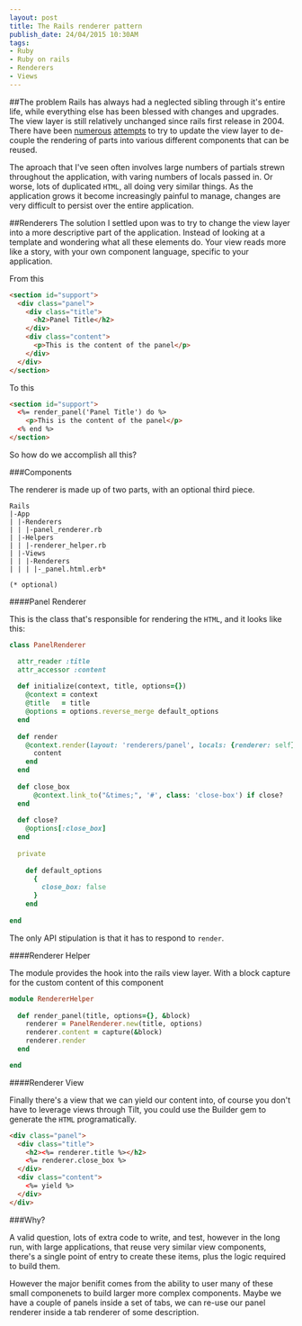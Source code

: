 ```yaml
---
layout: post
title: The Rails renderer pattern
publish_date: 24/04/2015 10:30AM
tags:
- Ruby
- Ruby on rails
- Renderers
- Views
---
```

##The problem
Rails has always had a neglected sibling through it's entire life, while everything else has been blessed with changes and upgrades. The view layer is still relatively unchanged since rails first release in 2004. There have been [numerous](https://github.com/apotonick/cells) [attempts](http://apotomo.de/) to try to update the view layer to de-couple the rendering of parts into various different components that can be reused.

The aproach that I've seen often involves large numbers of partials strewn throughout the application, with varing numbers of locals passed in. Or worse, lots of duplicated `HTML`, all doing very similar things. As the application grows it become increasingly painful to manage, changes are very difficult to persist over the entire application.

##Renderers
The solution I settled upon was to try to change the view layer into a more descriptive part of the application. Instead of looking at a template and wondering what all these elements do. Your view reads more like a story, with your own component language, specific to your application.

From this

``` html
<section id="support">
  <div class="panel">
  	<div class="title">
  	  <h2>Panel Title</h2>
  	</div>
  	<div class="content">
      <p>This is the content of the panel</p>
  	</div>
  </div>
</section>
```

To this

``` html
<section id="support">
  <%= render_panel('Panel Title') do %>
    <p>This is the content of the panel</p>
  <% end %>
</section>
```

So how do we accomplish all this?

###Components

The renderer is made up of two parts, with an optional third piece.

    Rails
    |-App
    | |-Renderers
    | | |-panel_renderer.rb
    | |-Helpers
    | | |-renderer_helper.rb
    | |-Views
    | | |-Renderers
    | | | |-_panel.html.erb*
    
    (* optional)

####Panel Renderer

This is the class that's responsible for rendering the `HTML`, and it looks like this:

``` ruby
class PanelRenderer

  attr_reader :title
  attr_accessor :content
  
  def initialize(context, title, options={})
  	@context = context
  	@title   = title
  	@options = options.reverse_merge default_options
  end
  
  def render
    @context.render(layout: 'renderers/panel', locals: {renderer: self}) do
      content
    end
  end
  
  def close_box
      @context.link_to("&times;", '#', class: 'close-box') if close?
  end
  
  def close?
    @options[:close_box]
  end
  
  private
  
    def default_options
      {
        close_box: false
      }
    end
  
end
```

The only API stipulation is that it has to respond to `render`.

####Renderer Helper

The module provides the hook into the rails view layer. With a block capture for the custom content of this component

``` ruby
module RendererHelper
  
  def render_panel(title, options={}, &block)
    renderer = PanelRenderer.new(title, options)
    renderer.content = capture(&block)
    renderer.render
  end

end
```

####Renderer View

Finally there's a view that we can yield our content into, of course you don't have to leverage views through Tilt, you could use the Builder gem to generate the `HTML` programatically.

``` html
<div class="panel">
  <div class="title">
    <h2><%= renderer.title %></h2>
    <%= renderer.close_box %>
  </div>
  <div class="content">
    <%= yield %>
  </div>
</div>
```

###Why?

A valid question, lots of extra code to write, and test, however in the long run, with large applications, that reuse very similar view components, there's a single point of entry to create these items, plus the logic required to build them.

However the major benifit comes from the ability to user many of these small componenets to build larger more complex components. Maybe we have a couple of panels inside a set of tabs, we can re-use our panel renderer inside a tab renderer of some description.

